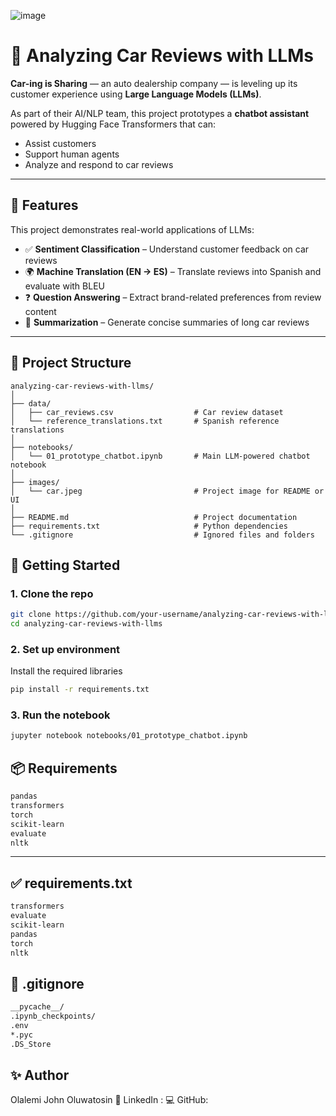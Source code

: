 ![image](../images/car.jpeg)

# 🤖 Analyzing Car Reviews with LLMs

**Car-ing is Sharing** — an auto dealership company — is leveling up its customer experience using **Large Language Models (LLMs)**.

As part of their AI/NLP team, this project prototypes a **chatbot assistant** powered by Hugging Face Transformers that can:
- Assist customers
- Support human agents
- Analyze and respond to car reviews

---

## 🔧 Features

This project demonstrates real-world applications of LLMs:

- ✅ **Sentiment Classification** – Understand customer feedback on car reviews
- 🌍 **Machine Translation (EN → ES)** – Translate reviews into Spanish and evaluate with BLEU
- ❓ **Question Answering** – Extract brand-related preferences from review content
- 📝 **Summarization** – Generate concise summaries of long car reviews

---

## 📂 Project Structure

```plaintext
analyzing-car-reviews-with-llms/
│
├── data/
│   ├── car_reviews.csv                  # Car review dataset
│   └── reference_translations.txt       # Spanish reference translations
│
├── notebooks/
│   └── 01_prototype_chatbot.ipynb       # Main LLM-powered chatbot notebook
│
├── images/
│   └── car.jpeg                         # Project image for README or UI
│
├── README.md                            # Project documentation
├── requirements.txt                     # Python dependencies
└── .gitignore                           # Ignored files and folders

```

## 🚀 Getting Started

### 1. Clone the repo

```bash
git clone https://github.com/your-username/analyzing-car-reviews-with-llms.git
cd analyzing-car-reviews-with-llms
```

### 2. Set up environment
Install the required libraries
```bash
pip install -r requirements.txt
```

### 3. Run the notebook

```bash
jupyter notebook notebooks/01_prototype_chatbot.ipynb
```

## 📦 Requirements
```txt
pandas
transformers
torch
scikit-learn
evaluate
nltk
```


---

## ✅ requirements.txt

```txt
transformers
evaluate
scikit-learn
pandas
torch
nltk
```

## 🛑 .gitignore
```bash
__pycache__/
.ipynb_checkpoints/
.env
*.pyc
.DS_Store
```

## ✨ Author

Olalemi John Oluwatosin
💼 LinkedIn :
💻 GitHub: 
